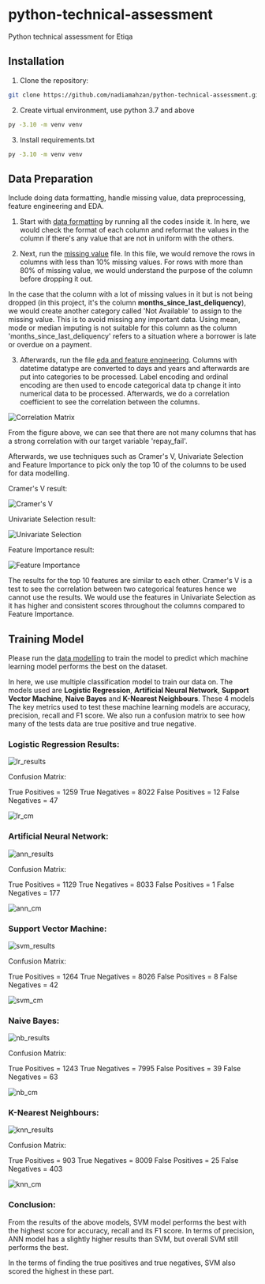 # python-technical-assessment
Python technical assessment for Etiqa

## Installation
1. Clone the repository:
```bash
git clone https://github.com/nadiamahzan/python-technical-assessment.git
```

2. Create virtual environment, use python 3.7 and above
```bash
py -3.10 -m venv venv
```

3. Install requirements.txt
```bash
py -3.10 -m venv venv
```

## Data Preparation 

Include doing data formatting, handle missing value, data preprocessing, feature engineering and EDA.

1. Start with [data formatting](https://github.com/nadiamahzan/python-technical-assessment/blob/main/01_data_formatting.ipynb) by running all the codes inside it. In here, we would check the format of each column and reformat the values in the column if there's any value that are not in uniform with the others.

2. Next, run the [missing value](https://github.com/nadiamahzan/python-technical-assessment/blob/main/02_replace_missing_value.ipynb) file. In this file, we would remove the rows in columns with less than 10% missing values. For rows with more than 80% of missing value, we would understand the purpose of the column before dropping it out. 

In the case that the column with a lot of missing values in it but is not being dropped (in this project, it's the column **months_since_last_deliquency**), we would create another category called 'Not Available' to assign to the missing value. This is to avoid missing any important data. Using mean, mode or median imputing is not suitable for this column as the column 'months_since_last_deliquency' refers to a situation where a borrower is late or overdue on a payment.

3. Afterwards, run the file [eda and feature engineering](https://github.com/nadiamahzan/python-technical-assessment/blob/main/03_eda_%26_feature_engineering.ipynb). Columns with datetime datatype are converted to days and years and afterwards are put into categories to be processed. Label encoding and ordinal encoding are then used to encode categorical data tp change it into numerical data to be processed. Afterwards, we do a correlation coefficient to see the correlation between the columns. 

![Correlation Matrix](https://github.com/nadiamahzan/python-technical-assessment/blob/main/eda_results/correlation_matrix.png)

From the figure above, we can see that there are not many columns that has a strong correlation with our target variable 'repay_fail'. 

Afterwards, we use techniques such as Cramer's V, Univariate Selection and Feature Importance to pick only the top 10 of the columns to be used for data modelling. 

Cramer's V result:

![Cramer's V ](https://github.com/nadiamahzan/python-technical-assessment/blob/main/eda_results/cramer's_v.PNG)

Univariate Selection result:

![Univariate Selection](https://github.com/nadiamahzan/python-technical-assessment/blob/main/eda_results/univariate_selection.PNG)

Feature Importance result:

![Feature Importance](https://github.com/nadiamahzan/python-technical-assessment/blob/main/eda_results/feature_importance.png)

The results for the top 10 features are similar to each other. Cramer's V is a test to see the correlation between two categorical features hence we cannot use the results. We would use the features in Univariate Selection as it has higher and consistent scores throughout the columns compared to Feature Importance.

## Training Model

Please run the [data modelling](https://github.com/nadiamahzan/python-technical-assessment/blob/main/04_classification.ipynb) to train the model to predict which machine learning model performs the best on the dataset. 

In here, we use multiple classification model to train our data on. The models used are **Logistic Regression**, **Artificial Neural Network**, **Support Vector Machine**, **Naive Bayes** and **K-Nearest Neighbours**. These 4 models  The key metrics used to test these machine learning models are accuracy, precision, recall and F1 score. We also run a confusion matrix to see how many of the tests data are true positive and true negative.

### Logistic Regression Results:

![lr_results](https://github.com/nadiamahzan/python-technical-assessment/blob/main/classification_results/lr_results.PNG)

Confusion Matrix:

True Positives = 1259
True Negatives = 8022
False Positives = 12
False Negatives = 47

![lr_cm](https://github.com/nadiamahzan/python-technical-assessment/blob/main/classification_results/lr_cm.png)

### Artificial Neural Network:

![ann_results](https://github.com/nadiamahzan/python-technical-assessment/blob/main/classification_results/ann_results.PNG)

Confusion Matrix:

True Positives = 1129
True Negatives = 8033
False Positives = 1
False Negatives = 177

![ann_cm](https://github.com/nadiamahzan/python-technical-assessment/blob/main/classification_results/ann_cm.png)

### Support Vector Machine:

![svm_results](https://github.com/nadiamahzan/python-technical-assessment/blob/main/classification_results/svm_results.PNG)

Confusion Matrix:

True Positives = 1264
True Negatives = 8026
False Positives = 8
False Negatives = 42

![svm_cm](https://github.com/nadiamahzan/python-technical-assessment/blob/main/classification_results/svm_cm.png)

### Naive Bayes:

![nb_results](https://github.com/nadiamahzan/python-technical-assessment/blob/main/classification_results/nb_results.PNG)

Confusion Matrix:

True Positives = 1243
True Negatives = 7995
False Positives = 39
False Negatives = 63

![nb_cm](https://github.com/nadiamahzan/python-technical-assessment/blob/main/classification_results/nb_cm.png)

### K-Nearest Neighbours:

![knn_results](https://github.com/nadiamahzan/python-technical-assessment/blob/main/classification_results/knn_results.PNG)

Confusion Matrix:

True Positives = 903
True Negatives = 8009
False Positives = 25
False Negatives = 403

![knn_cm](https://github.com/nadiamahzan/python-technical-assessment/blob/main/classification_results/knn_cm.png)


### Conclusion:

From the results of the above models, SVM model performs the best with the highest score for accuracy, recall and its F1 score. In terms of precision, ANN model has a slightly higher results than SVM, but overall SVM still performs the best. 

In the terms of finding the true positives and true negatives, SVM also scored the highest in these part. 